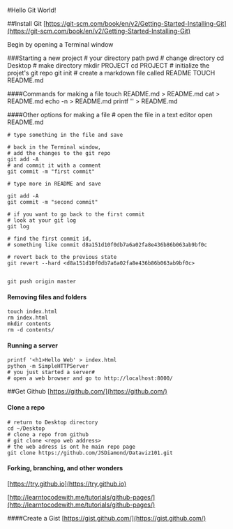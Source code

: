 #Hello Git World!

##Install Git
[https://git-scm.com/book/en/v2/Getting-Started-Installing-Git](https://git-scm.com/book/en/v2/Getting-Started-Installing-Git)

Begin by opening a Terminal window

###Starting a new project
	# your directory path
	pwd
	# change directory
	cd Desktop 
	# make directory
	mkdir PROJECT
	cd PROJECT
	# initialize the projet's git repo
	git init
	# create a markdown file called README
	TOUCH README.md


####Commands for making a file
	touch README.md
	> README.md
	cat > README.md
	echo -n > README.md
	printf '' > README.md

####Other options for making a file
	# open the file in a text editor
	open README.md
	
	# type something in the file and save
	
	# back in the Terminal window, 
	# add the changes to the git repo
	git add -A
	# and commit it with a comment
	git commit -m "first commit"

	# type more in README and save

	git add -A
	git commit -m "second commit"	
	
	# if you want to go back to the first commit
	# look at your git log
	git log
	
	# find the first commit id, 
	# something like commit d8a151d10f0db7a6a02fa8e436b86b063ab9bf0c
	
	# revert back to the previous state
	git revert --hard <d8a151d10f0db7a6a02fa8e436b86b063ab9bf0c>
	
	
	git push origin master


#### Removing files and folders
	touch index.html
	rm index.html
	mkdir contents
	rm -d contents/
	
#### Running a server
	printf '<h1>Hello Web' > index.html
	python -m SimpleHTTPServer
	# you just started a server#
	# open a web browser and go to http://localhost:8000/


##Get Github
[https://github.com/](https://github.com/)

#### Clone a repo
	# return to Desktop directory 
	cd ~/Desktop
	# clone a repo from github
	# git clone <repo web address> 
	# the web adress is ont he main repo page
	git clone https://github.com/JSDiamond/Dataviz101.git
	
#### Forking, branching, and other wonders

[https://try.github.io](https://try.github.io)

[http://learntocodewith.me/tutorials/github-pages/](http://learntocodewith.me/tutorials/github-pages/)

####Create a Gist
[https://gist.github.com/](https://gist.github.com/)


